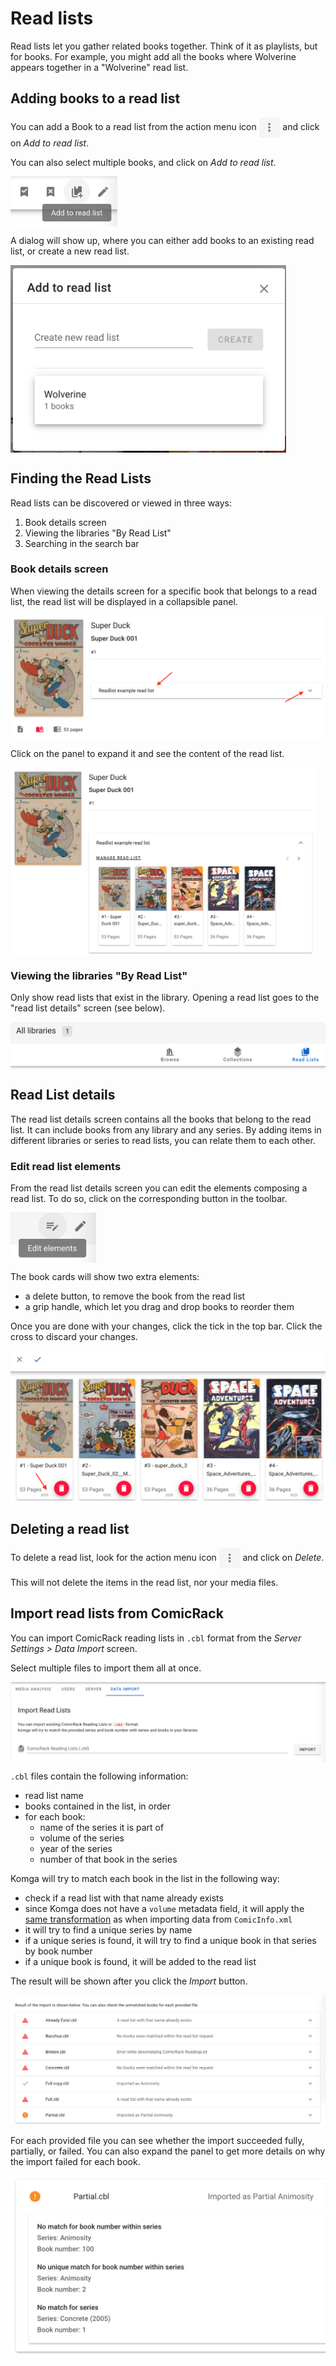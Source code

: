 # Read lists <Badge text="0.57.0+" />

Read lists let you gather related books together. Think of it as playlists, but for books. For example, you might add all the books where Wolverine appears together in a "Wolverine" read list.

## Adding books to a read list

You can add a Book to a read list from the action menu icon <img src="/assets/media/guides/action-menu-icon.png" style="vertical-align: middle" height="32" /> and click on _Add to read list_.

You can also select multiple books, and click on _Add to read list_.

<img src="/assets/media/guides/readlists/multiselect-add-readlist.png" style="vertical-align: middle;max-height: 80px" />

A dialog will show up, where you can either add books to an existing read list, or create a new read list.

<img src="/assets/media/guides/readlists/add-readlist-dialog.png" style="vertical-align: middle;max-height: 300px"/>

## Finding the Read Lists

Read lists can be discovered or viewed in three ways:
1. Book details screen
2. Viewing the libraries "By Read List"
3. Searching in the search bar

### Book details screen

When viewing the details screen for a specific book that belongs to a read list, the read list will be displayed in a collapsible panel.

<img src="/assets/media/guides/readlists/book-readlist-collapsed.png" style="vertical-align: middle;max-height:300px" />

Click on the panel to expand it and see the content of the read list.

<img src="/assets/media/guides/readlists/book-readlist-expanded.png" style="vertical-align: middle;max-height:300px" />

### Viewing the libraries "By Read List"

Only show read lists that exist in the library. Opening a read list goes to the "read list details" screen (see below).

<img src="/assets/media/guides/readlists/browse-readlists.png" style="vertical-align: middle;max-height:100px" />

## Read List details

The read list details screen contains all the books that belong to the read list. It can include books from any library and any series. By adding items in different libraries or series to read lists, you can relate them to each other.

### Edit read list elements

From the read list details screen you can edit the elements composing a read list. To do so, click on the corresponding button in the toolbar.

<img src="/assets/media/guides/readlists/readlist-edit-elements-button.png" style="vertical-align: middle;max-height:80px" />

The book cards will show two extra elements:
- a delete button, to remove the book from the read list
- a grip handle, which let you drag and drop books to reorder them

Once you are done with your changes, click the tick in the top bar. Click the cross to discard your changes.

<img src="/assets/media/guides/readlists/readlist-edit-elements.png" style="vertical-align: middle;max-height:400px" />

## Deleting a read list

To delete a read list, look for the action menu icon <img src="/assets/media/guides/action-menu-icon.png" style="vertical-align: middle" height="32" /> and click on _Delete_.

This will not delete the items in the read list, nor your media files.

## Import read lists from ComicRack <Badge text="0.82.0+" />

You can import ComicRack reading lists in `.cbl` format from the _Server Settings > Data Import_ screen.

Select multiple files to import them all at once.

<img src="/assets/media/guides/readlists/import.png" style="vertical-align: middle;max-height:400px" />

`.cbl` files contain the following information:
- read list name
- books contained in the list, in order
- for each book:
    - name of the series it is part of
    - volume of the series
    - year of the series
    - number of that book in the series

Komga will try to match each book in the list in the following way:
- check if a read list with that name already exists
- since Komga does not have a `volume` metadata field, it will apply the [same transformation](/guides/scan-analysis-refresh.md#series-metadata) as when importing data from `ComicInfo.xml`
- it will try to find a unique series by name
- if a unique series is found, it will try to find a unique book in that series by book number
- if a unique book is found, it will be added to the read list

The result will be shown after you click the _Import_ button.

<img src="/assets/media/guides/readlists/import-results.png" style="vertical-align: middle;max-height:500px" />

For each provided file you can see whether the import succeeded fully, partially, or failed. You can also expand the panel to get more details on why the import failed for each book.

<img src="/assets/media/guides/readlists/import-results-details.png" style="vertical-align: middle;max-height:400px" />